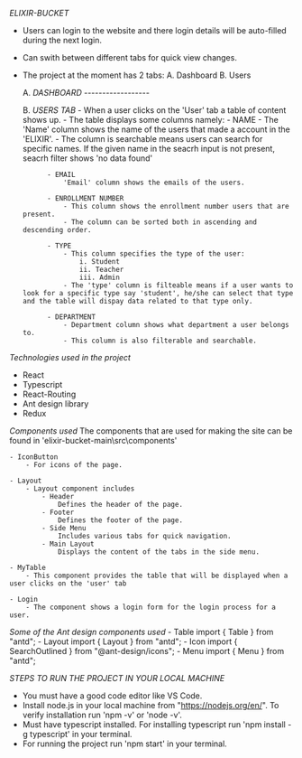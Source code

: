 *ELIXIR-BUCKET*
- Users can login to the website and there login details will be auto-filled during the next login.
- Can swith between different tabs for quick view changes.
- The project at the moment has 2 tabs:
    A. Dashboard
    B. Users

    A. *DASHBOARD*
        *------------------*

    B. *USERS TAB*
        - When a user clicks on the 'User' tab a table of content shows up.
        - The table displays some columns namely:
            - NAME
                - The 'Name' column shows the name of the users that made a account in the 'ELIXIR'.
                - The column is searchable means users can search for specific names. If the given name in the seacrh input is not present, seacrh filter shows 'no data found'

            - EMAIL
                'Email' column shows the emails of the users.
            
            - ENROLLMENT NUMBER
                - This column shows the enrollment number users that are present.
                - The column can be sorted both in ascending and descending order.
            
            - TYPE
                - This column specifies the type of the user:
                    i. Student
                    ii. Teacher
                    iii. Admin
                - The 'type' column is filteable means if a user wants to look for a specific type say 'student', he/she can select that type and the table will dispay data related to that type only.    
                    
            - DEPARTMENT   
                - Department column shows what department a user belongs to.
                - This column is also filterable and searchable. 

*Technologies used in the project*
- React
- Typescript
- React-Routing
- Ant design library 
- Redux    

*Components used*
The components that are used for making the site can be found in 'elixir-bucket-main\src\components'

    - IconButton
        - For icons of the page.

    - Layout
        - Layout component includes
            - Header
                Defines the header of the page.
            - Footer
                Defines the footer of the page.
            - Side Menu
                Includes various tabs for quick navigation.
            - Main Layout
                Displays the content of the tabs in the side menu.

    - MyTable
        - This component provides the table that will be displayed when a user clicks on the 'user' tab

    - Login
        - The component shows a login form for the login process for a user.

*Some of the Ant design components used*
    - Table 
        import { Table } from "antd";
    - Layout
        import { Layout } from "antd";
    - Icon 
        import { SearchOutlined } from "@ant-design/icons";
    - Menu
        import { Menu } from "antd";

*STEPS TO RUN THE PROJECT IN YOUR LOCAL MACHINE*
- You must have a good code editor like VS Code.
- Install node.js in your local machine from "https://nodejs.org/en/". To verify installation run 'npm -v' or 'node -v'.
- Must have typescript installed. For installing typescript run 'npm install -g typescript' in your terminal.  
- For running the project run 'npm start' in your terminal.     